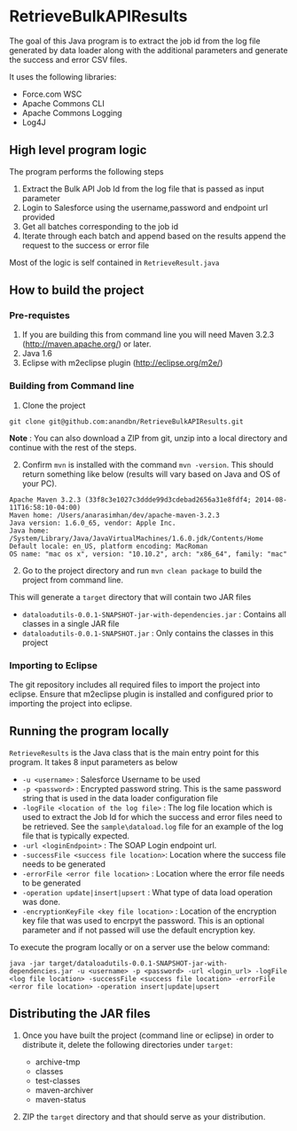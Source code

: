 # RetrieveBulkAPIResults

The goal of this Java program is to extract the job id from the log file generated by data loader along with the additional parameters and generate the success and error CSV files.

It uses the following libraries:

- Force.com WSC 
- Apache Commons CLI
- Apache Commons Logging
- Log4J

## High level program logic

The program performs the following steps

1. Extract the Bulk API Job Id from the log file that is passed as input parameter
2. Login to Salesforce using the username,password and endpoint url provided
3. Get all batches corresponding to the job id
4. Iterate through each batch and append based on the results append the request to the success or error file

Most of the logic is self contained in `RetrieveResult.java`

## How to build the project

### Pre-requistes

1. If you are building this from command line you will need Maven 3.2.3 (http://maven.apache.org/) or later.
2. Java 1.6 
3. Eclipse with m2eclipse plugin (http://eclipse.org/m2e/)

### Building from Command line

1. Clone the project

```
git clone git@github.com:anandbn/RetrieveBulkAPIResults.git
```
__Note__ : You can also download a ZIP from git, unzip into a local directory and continue with the rest of the steps.

2. Confirm `mvn` is installed with the command `mvn -version`. This should return something like below (results will vary based on Java and OS of your PC).

```
Apache Maven 3.2.3 (33f8c3e1027c3ddde99d3cdebad2656a31e8fdf4; 2014-08-11T16:58:10-04:00)
Maven home: /Users/anarasimhan/dev/apache-maven-3.2.3
Java version: 1.6.0_65, vendor: Apple Inc.
Java home: /System/Library/Java/JavaVirtualMachines/1.6.0.jdk/Contents/Home
Default locale: en_US, platform encoding: MacRoman
OS name: "mac os x", version: "10.10.2", arch: "x86_64", family: "mac"
```

2. Go to the project directory and run `mvn clean package` to build the project from command line.

This will generate a `target` directory that will contain two JAR files

- `dataloadutils-0.0.1-SNAPSHOT-jar-with-dependencies.jar` : Contains all classes in a single JAR file
- `dataloadutils-0.0.1-SNAPSHOT.jar` : Only contains the classes in this project

### Importing to Eclipse

The git repository includes all required files to import the project into eclipse. Ensure that m2eclipse plugin is installed and configured prior to importing the project into eclipse.

## Running the program locally

`RetrieveResults` is the Java class that is the main entry point for this program. It takes 8 input parameters as below

- `-u <username>` : Salesforce Username to be used
- `-p <password>` : Encrypted password string. This is the same password string that is used in the data loader configuration file
- `-logFile <location of the log file>` : The log file location which is used to extract the Job Id for which the success and error files need to be retrieved. See the `sample\dataload.log` file for an example of the log file that is typically expected. 
- `-url <loginEndpoint>` : The SOAP Login endpoint url. 
- `-successFile <success file location>`: Location where the success file needs to be generated
- `-errorFile <error file location>` : Location where the error file needs to be generated
- `-operation update|insert|upsert` : What type of data load operation was done.
- `-encryptionKeyFile <key file location>` : Location of the encryption key file that was used to encrpyt the password. This is an optional parameter and if not passed will use the default encryption key.

To execute the program locally or on a server use the below command:

```
java -jar target/dataloadutils-0.0.1-SNAPSHOT-jar-with-dependencies.jar -u <username> -p <password> -url <login_url> -logFile <log file location> -successFile <success file location> -errorFile <error file location> -operation insert|update|upsert

```
## Distributing the JAR files

1. Once you have built the project (command line or eclipse) in order to distribute it, delete the following directories under `target`:

	- archive-tmp						
	- classes							
	- test-classes
	- maven-archiver
	- maven-status

2. ZIP the `target` directory and that should serve as your distribution.


